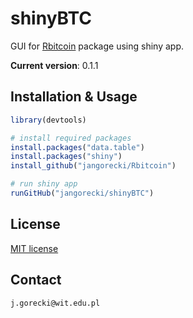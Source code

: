 # shinyBTC

GUI for [Rbitcoin](https://github.com/jangorecki/Rbitcoin) package using shiny app.

**Current version**: 0.1.1

## Installation & Usage

```R
library(devtools)

# install required packages
install.packages("data.table")
install.packages("shiny")
install_github("jangorecki/Rbitcoin")

# run shiny app
runGitHub("jangorecki/shinyBTC")
```

## License

[MIT license](https://github.com/jangorecki/shinyBTC/blob/master/LICENSE)

## Contact

`j.gorecki@wit.edu.pl`
